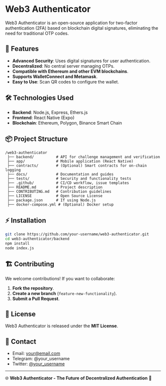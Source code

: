 # Web3 Authenticator

Web3 Authenticator is an open-source application for two-factor authentication (2FA) based on blockchain digital signatures, eliminating the need for traditional OTP codes.

## 🚀 Features
- **Advanced Security**: Uses digital signatures for user authentication.
- **Decentralized**: No central server managing OTPs.
- **Compatible with Ethereum and other EVM blockchains**.
- **Supports WalletConnect and Metamask**.
- **Easy to Use**: Scan QR codes to configure the wallet.

## 🛠️ Technologies Used
- **Backend**: Node.js, Express, Ethers.js
- **Frontend**: React Native (Expo)
- **Blockchain**: Ethereum, Polygon, Binance Smart Chain

## 📦 Project Structure
```
/web3-authenticator
 ├── backend/          # API for challenge management and verification
 ├── app/              # Mobile application (React Native)
 ├── contracts/        # (Optional) Smart contracts for on-chain logging
 ├── docs/             # Documentation and guides
 ├── tests/            # Security and functionality tests
 ├── .github/          # CI/CD workflow, issue templates
 ├── README.md         # Project description
 ├── CONTRIBUTING.md   # Contribution guidelines
 ├── LICENSE           # Open Source License
 ├── package.json      # If using Node.js
 ├── docker-compose.yml # (Optional) Docker setup
```

## ⚡ Installation
```bash
git clone https://github.com/your-username/web3-authenticator.git
cd web3-authenticator/backend
npm install
node index.js
```

## 🏗️ Contributing
We welcome contributions! If you want to collaborate:
1. **Fork the repository**.
2. **Create a new branch** (`feature-new-functionality`).
3. **Submit a Pull Request**.

## 📜 License
Web3 Authenticator is released under the **MIT License**.

## 📩 Contact
- Email: your@email.com
- Telegram: @your_username
- Twitter: [@your_username](https://twitter.com/your_username)

---

🌐 **Web3 Authenticator - The Future of Decentralized Authentication** 🔐
